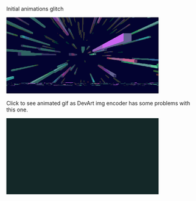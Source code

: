 Initial animations glitch

[![Burst 01](../project_images/burst_01.png?raw=true "Burst")](../project_images/burst_01.gif?raw=true "Burst 2")

Click to see animated gif as DevArt img encoder has some problems with this one.

![Burst 02](../project_images/burst_03.gif?raw=true "Burst")
